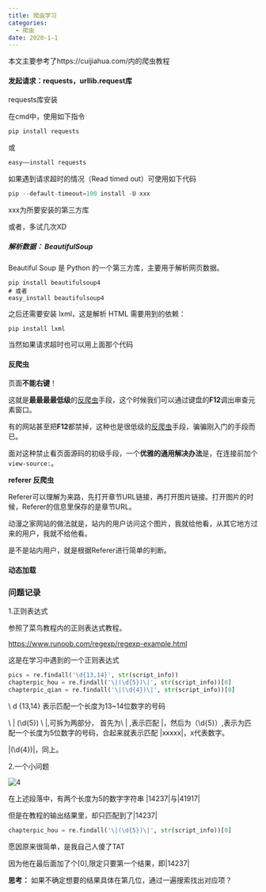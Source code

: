 ```yaml
---
title: 爬虫学习
categories:
  - 爬虫
date: 2020-1-1
---
```



本文主要参考了https://cuijiahua.com/内的爬虫教程

<!--more-->

#### 发起请求：requests，urllib.request库

requests库安装



在cmd中，使用如下指令

```python
pip install requests
```

或

```python
easy——install requests
```

如果遇到请求超时的情况（Read timed out）可使用如下代码

```python
pip --default-timeout=100 install -U xxx
```

xxx为所要安装的第三方库

或者，多试几次XD



#####  解析数据： BeautifulSoup



 Beautiful Soup 是 Python 的一个第三方库，主要用于解析网页数据。 

```
pip install beautifulsoup4
# 或者
easy_install beautifulsoup4
```

之后还需要安装 lxml，这是解析 HTML 需要用到的依赖： 

```
pip install lxml
```



当然如果请求超时也可以用上面那个代码



#### 反爬虫

页面**不能右键**！

这就是**最最最最低级**的[反爬虫](https://cuijiahua.com/blog/tag/反爬虫/)手段，这个时候我们可以通过键盘的**F12**调出审查元素窗口。

有的网站甚至把**F12**都禁掉，这种也是很低级的[反爬虫](https://cuijiahua.com/blog/tag/反爬虫/)手段，骗骗刚入门的手段而已。

面对这种禁止看页面源码的初级手段，一个**优雅的通用解决办法**是，在连接前加个`view-source:`。

<b>referer 反爬虫</b>   

Referer可以理解为来路，先打开章节URL链接，再打开图片链接。打开图片的时候，Referer的信息里保存的是章节URL。

动漫之家网站的做法就是，站内的用户访问这个图片，我就给他看，从其它地方过来的用户，我就不给他看。

是不是站内用户，就是根据Referer进行简单的判断。





#### 动态加载







 



### 问题记录



1.正则表达式

参照了菜鸟教程内的正则表达式教程。

https://www.runoob.com/regexp/regexp-example.html



这是在学习中遇到的一个正则表达式

```python
pics = re.findall('\d{13,14}', str(script_info))
chapterpic_hou = re.findall('\|(\d{5})\|', str(script_info))[0]
chapterpic_qian = re.findall('\|(\d{4})\|', str(script_info))[0]
```



\ d {13,14}  表示匹配一个长度为13~14位数字的号码

\ |  (\d{5}) \ |,可拆为两部分， 首先为\ | ,表示匹配 |，然后为（\d{5}）,表示为匹配一个长度为5位数字的号码，合起来就表示匹配 |xxxxx|，x代表数字。

\|(\d{4})\|，同上。



2.一个小问题

![4](E:\cetools\Hexo\blog\source\4.png)

在上述段落中，有两个长度为5的数字字符串 |14237|与|41917|

但是在教程的输出结果里，却只匹配到了|14237|

```python
chapterpic_hou = re.findall('\|(\d{5})\|', str(script_info))[0]
```

愿因原来很简单，是我自己人傻了TAT 

因为他在最后面加了个[0],限定只要第一个结果，即|14237|

<b>思考：</b> 如果不确定想要的结果具体在第几位，通过一遍搜索找出对应项？





